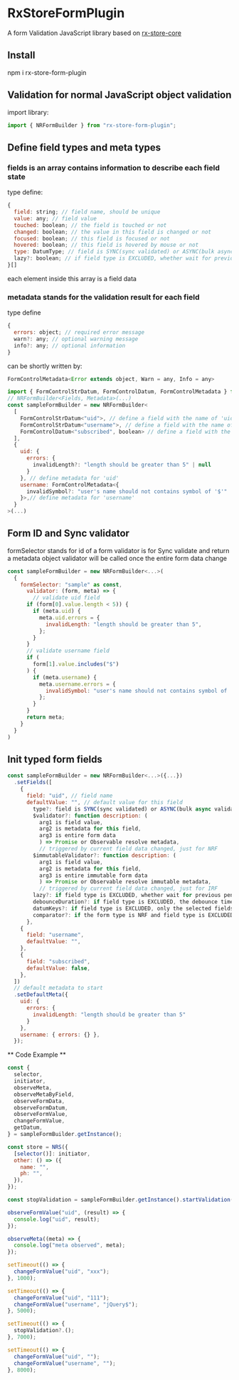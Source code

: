# RxStoreFormPlugin

A form Validation JavaScript library based on [rx-store-core](https://www.npmjs.com/package/rx-store-core)

## Install

npm i rx-store-form-plugin

## Validation for normal JavaScript object validation

import library:

```javascript
import { NRFormBuilder } from "rx-store-form-plugin";
```

## Define field types and meta types

### fields is an array contains information to describe each field state
type define:
```javascript
{
  field: string; // field name, should be unique
  value: any; // field value
  touched: boolean; // the field is touched or not
  changed: boolean; // the value in this field is changed or not
  focused: boolean; // this field is focused or not
  hovered: boolean; // this field is hovered by mouse or not
  type: DatumType; // field is SYNC(sync validated) or ASYNC(bulk async validated) or EXCLUDED(excluded async validated)
  lazy?: boolean; // if field type is EXCLUDED, whether wait for previous resolve
}[]
```
each element inside this array is a field data

### metadata stands for the validation result for each field
type define
```javascript
{
  errors: object; // required error message
  warn?: any; // optional warning message
  info?: any; // optional information
}
```

can be shortly written by: 
```javascript
FormControlMetadata<Error extends object, Warn = any, Info = any>
```

```javascript
import { FormControlStrDatum, FormControlDatum, FormControlMetadata } from "rx-store-form-plugin"; // handy type definitions for define form types
// NRFormBuilder<Fields, Metadata>(...)
const sampleFormBuilder = new NRFormBuilder<
  [
    FormControlStrDatum<"uid">, // define a field with the name of 'uid' and value type is string
    FormControlStrDatum<"username">, // define a field with the name of 'username' and value type is string
    FormControlDatum<"subscribed", boolean> // define a field with the name of 'subscribed' and value type is boolean
  ],
  {
    uid: {
      errors: {
        invalidLength?: "length should be greater than 5" | null
      }
    }, // define metadata for 'uid'
    username: FormControlMetadata<{
      invalidSymbol?: "user's name should not contains symbol of '$'" | null
    }>,// define metadata for 'username'
  }
>(...)
```

## Form ID and Sync validator

formSelector stands for id of a form
validator is for Sync validate and return a metadata object
validator will be called once the entire form data change
```javascript
const sampleFormBuilder = new NRFormBuilder<...>(
  {
    formSelector: "sample" as const,
      validator: (form, meta) => {
        // validate uid field
      if (form[0].value.length < 5)) {
        if (meta.uid) {
          meta.uid.errors = {
            invalidLength: "length should be greater than 5",
          };
        }
      }
      // validate username field
      if (
        form[1].value.includes("$")
      ) {
        if (meta.username) {
          meta.username.errors = {
            invalidSymbol: "user's name should not contains symbol of '$'",
          };
        }
      }
      return meta;
    }
  }
)

```

## Init typed form fields

```javascript
const sampleFormBuilder = new NRFormBuilder<...>({...})
  .setFields([
    {
      field: "uid", // field name
      defaultValue: "", // default value for this field
        type?: field is SYNC(sync validated) or ASYNC(bulk async validated) or EXCLUDED(excluded async validated),
        $validator?: function description: (
          arg1 is field value, 
          arg2 is metadata for this field, 
          arg3 is entire form data
          ) => Promise or Observable resolve metadata, 
          // triggered by current field data changed, just for NRF
        $immutableValidator?: function description: (
          arg1 is field value, 
          arg2 is metadata for this field, 
          arg3 is entire immutable form data
          ) => Promise or Observable resolve immutable metadata, 
          // triggered by current field data changed, just for IRF
        lazy?: if field type is EXCLUDED, whether wait for previous pending get resolved,
        debounceDuration?: if field type is EXCLUDED, the debounce time
        datumKeys?: if field type is EXCLUDED, only the selected fields for comparing,
        comparator?: if the form type is NRF and field type is EXCLUDED, a comparator determine whether to call $validator or not, type def: (v1: any, v2: any) => boolean
      },
    {
      field: "username",
      defaultValue: "",
    },
    {
      field: "subscribed",
      defaultValue: false,
    },
  ])  
  // default metadata to start
  .setDefaultMeta({
    uid: { 
      errors: {
        invalidLength: "length should be greater than 5"
      } 
    },
    username: { errors: {} },
  });

```

** Code Example **

```javascript
const {
  selector,
  initiator,
  observeMeta,
  observeMetaByField,
  observeFormData,
  observeFormDatum,
  observeFormValue,
  changeFormValue,
  getDatum,
} = sampleFormBuilder.getInstance();

const store = NRS({
  [selector()]: initiator,
  other: () => ({
    name: "",
    ph: "",
  }),
});

const stopValidation = sampleFormBuilder.getInstance().startValidation();

observeFormValue("uid", (result) => {
  console.log("uid", result);
});

observeMeta((meta) => {
  console.log("meta observed", meta);
});

setTimeout(() => {
  changeFormValue("uid", "xxx");
}, 1000);

setTimeout(() => {
  changeFormValue("uid", "111");
  changeFormValue("username", "jQuery$");
}, 5000);

setTimeout(() => {
  stopValidation?.();
}, 7000);

setTimeout(() => {
  changeFormValue("uid", "");
  changeFormValue("username", "");
}, 8000);
```
